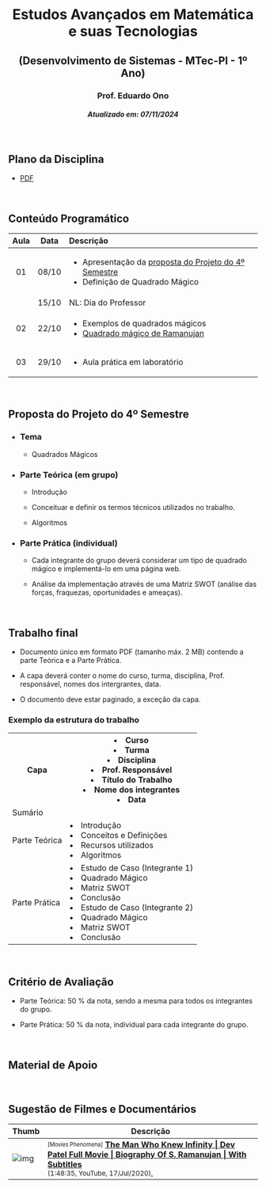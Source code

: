 <h1 align="center">Estudos Avançados em Matemática e suas Tecnologias</h1>
<h2 align="center">(Desenvolvimento de Sistemas - MTec-PI - 1º Ano)</h2>
<h3 align="center">Prof. Eduardo Ono</h3>
<h5 align="center">Atualizado em: 07/11/2024</h5>

&nbsp;

## Plano da Disciplina

* [PDF](./docs/DS-612-MTec-PI-2024_Estudos-Avancados-em-Matematica-e-suas-Tecnologias-2o-Ano.pdf)

&nbsp;

## Conteúdo Programático

| Aula | Data | Descrição |
| :-: | :-: | :-- |
| 01 | 08/10 | <ul><li>Apresentação da [proposta do Projeto do 4º Semestre]</li><li>Definição de Quadrado Mágico</li></ul> |
|    | 15/10 | NL: Dia do Professor |
| 02 | 22/10 | <ul><li>Exemplos de quadrados mágicos</li><li>[Quadrado mágico de Ramanujan]</li></ul> |
| 03 | 29/10 | <ul><li>Aula prática em laboratório</li></ul>|

[proposta do Projeto do 4º Semestre]: ./proposta-do-projeto/
[Quadrado mágico de Ramanujan]: ./conteudo/quadrados-magicos/quadrado-magico-de-ramanujan.md

&nbsp;

## Proposta do Projeto do 4º Semestre

* ### Tema

  * Quadrados Mágicos

* ### Parte Teórica (em grupo)

  * Introdução

  * Conceituar e definir os termos técnicos utilizados no trabalho.

  * Algoritmos

* ### Parte Prática (individual)

  * Cada integrante do grupo deverá considerar um tipo de quadrado mágico e implementá-lo em uma página web.

  * Análise da implementação através de uma Matriz SWOT (análise das forças, fraquezas, oportunidades e ameaças).

&nbsp;

## Trabalho final

* Documento único em formato PDF (tamanho máx. 2 MB) contendo a parte Teórica e a Parte Prática.

* A capa deverá conter o nome do curso, turma, disciplina, Prof. responsável, nomes dos intergrantes, data.

* O documento deve estar paginado, a exceção da capa.

### Exemplo da estrutura do trabalho

<table>
  <tr>
    <th>Capa</th>
    <th>
      <li>Curso</li>
      <li>Turma</li>
      <li>Disciplina</li>
      <li>Prof. Responsável</li>
      <li>Título do Trabalho</li>
      <li>Nome dos integrantes</li>
      <li>Data</li>
    </th>
  </tr>
  <tr>
    <td>
      Sumário
    </td>
    <td>
    </td>
  </tr>
  <tr>
    <td>
      Parte Teórica
    </td>
    <td>
      <li>Introdução</li>
      <li>Conceitos e Definições</li>
      <li>Recursos utilizados</li>
      <li>Algoritmos</li>
    </td>
  </tr>
  <tr>
    <td>
      Parte Prática
    </td>
    <td>
      <li>Estudo de Caso (Integrante 1)</li>
      <li>Quadrado Mágico</li>
      <li>Matriz SWOT</li>
      <li>Conclusão</li>
      <li>Estudo de Caso (Integrante 2)</li>
      <li>Quadrado Mágico</li>
      <li>Matriz SWOT</li>
      <li>Conclusão</li>
    </td>
  </tr>
</table>

&nbsp;

## Critério de Avaliação

* Parte Teórica: 50 % da nota, sendo a mesma para todos os integrantes do grupo.

* Parte Prática: 50 % da nota, individual para cada integrante do grupo.

&nbsp;

## Material de Apoio



&nbsp;

## Sugestão de Filmes e Documentários

| Thumb | Descrição |
| --- | --- |
| ![img](https://img.youtube.com/vi/cceTAztEWiQ/default.jpg) | <sup><sub>[Movies Phenomena]</sub></sup> [__The Man Who Knew Infinity \| Dev Patel Full Movie \| Biography Of S. Ramanujan \| With Subtitles__](https://www.youtube.com/watch?v=cceTAztEWiQ)<br><sub>(1:48:35, YouTube, 17/Jul/2020)[.](https://www.mediafire.com/file/840t951tgawo7lf/The_Man_Who_Knew_Infinity_%25282015%2529.zip/file)</sub> |

&nbsp;
